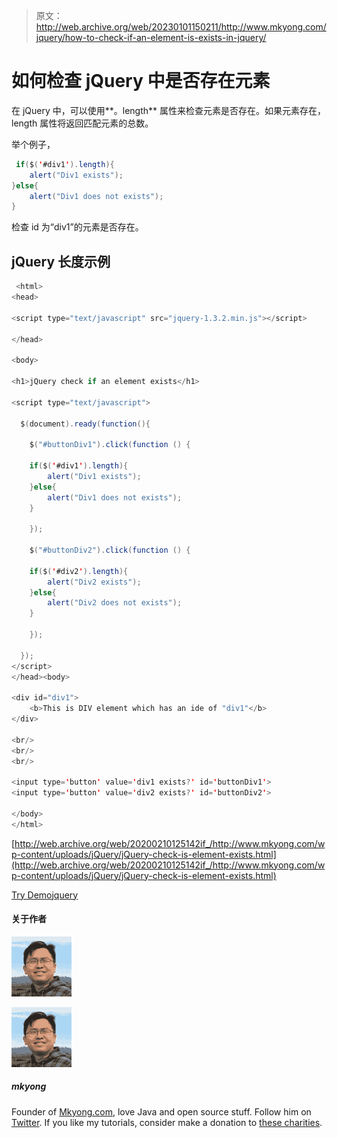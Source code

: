 > 原文：<http://web.archive.org/web/20230101150211/http://www.mkyong.com/jquery/how-to-check-if-an-element-is-exists-in-jquery/>

# 如何检查 jQuery 中是否存在元素

在 jQuery 中，可以使用**。length** 属性来检查元素是否存在。如果元素存在，length 属性将返回匹配元素的总数。

举个例子，

```java
 if($('#div1').length){
	alert("Div1 exists");
}else{
	alert("Div1 does not exists");
} 
```

检查 id 为“div1”的元素是否存在。

## jQuery 长度示例

```java
 <html>
<head>

<script type="text/javascript" src="jquery-1.3.2.min.js"></script>

</head>

<body>

<h1>jQuery check if an element exists</h1>

<script type="text/javascript">

  $(document).ready(function(){

    $("#buttonDiv1").click(function () {

	if($('#div1').length){
		alert("Div1 exists");
	}else{
		alert("Div1 does not exists");
	}

    });

    $("#buttonDiv2").click(function () {

	if($('#div2').length){
		alert("Div2 exists");
	}else{
		alert("Div2 does not exists");
	}

    });

  });
</script>
</head><body>

<div id="div1">
	<b>This is DIV element which has an ide of "div1"</b>
</div>

<br/>
<br/>
<br/>

<input type='button' value='div1 exists?' id='buttonDiv1'>
<input type='button' value='div2 exists?' id='buttonDiv2'>

</body>
</html> 
```

[http://web.archive.org/web/20200210125142if_/http://www.mkyong.com/wp-content/uploads/jQuery/jQuery-check-is-element-exists.html](http://web.archive.org/web/20200210125142if_/http://www.mkyong.com/wp-content/uploads/jQuery/jQuery-check-is-element-exists.html)

[Try Demo](http://web.archive.org/web/20200210125142/http://www.mkyong.com/wp-content/uploads/jQuery/jQuery-check-is-element-exists.html)[jquery](http://web.archive.org/web/20200210125142/https://mkyong.com/tag/jquery/)<input type="hidden" id="mkyong-current-postId" value="5070">

#### 关于作者

<noscript><img alt="author image" src="img/be422061d2d4f2a3263aac267f4522b4.png" srcset="http://web.archive.org/web/20200210125142im_/https://secure.gravatar.com/avatar/622c70d2908e68ecc070ca6754245bb2?s=192&amp;d=mm&amp;r=g 2x" class="avatar avatar-96 photo d-flex mr-3 rounded-circle" height="96" width="96" data-original-src="http://web.archive.org/web/20200210125142im_/https://secure.gravatar.com/avatar/622c70d2908e68ecc070ca6754245bb2?s=96&amp;d=mm&amp;r=g"/></noscript>

![author image](img/94912021a23b80bf381a58ac2c70e058.png)

##### mkyong

Founder of [Mkyong.com](http://web.archive.org/web/20200210125142/https://mkyong.com/), love Java and open source stuff. Follow him on [Twitter](http://web.archive.org/web/20200210125142/https://twitter.com/mkyong). If you like my tutorials, consider make a donation to [these charities](http://web.archive.org/web/20200210125142/http://www.mkyong.com/blog/donate-to-charity/).